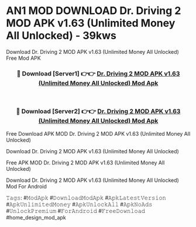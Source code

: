 # AN1 MOD DOWNLOAD Dr. Driving 2 MOD APK v1.63 (Unlimited Money All Unlocked) - 39kws
Download Dr. Driving 2 MOD APK v1.63 (Unlimited Money All Unlocked) Free Mod APK

<div align="center">
<h3>🔴 Download [Server1] 👉👉 <a href="https://apk-comot.site?title=Dr._Driving_2_MOD_APK_v1.63_(Unlimited_Money_All_Unlocked)">Dr. Driving 2 MOD APK v1.63 (Unlimited Money All Unlocked) Mod Apk</a></h3><br>

<h3>🔴 Download [Server2] 👉👉 <a href="https://apk-comot.site?title=Dr._Driving_2_MOD_APK_v1.63_(Unlimited_Money_All_Unlocked)">Dr. Driving 2 MOD APK v1.63 (Unlimited Money All Unlocked) Mod Apk</a></h3>
</div>


Free Download APK MOD Dr. Driving 2 MOD APK v1.63 (Unlimited Money All Unlocked)

Download Dr. Driving 2 MOD APK v1.63 (Unlimited Money All Unlocked) 

Free APK MOD Dr. Driving 2 MOD APK v1.63 (Unlimited Money All Unlocked) 

Download Dr. Driving 2 MOD APK v1.63 (Unlimited Money All Unlocked) Mod For Android

𝚃𝚊𝚐𝚜: #𝙼𝚘𝚍𝙰𝚙𝚔 #𝙳𝚘𝚠𝚗𝚕𝚘𝚊𝚍𝙼𝚘𝚍𝙰𝚙𝚔 #𝙰𝚙𝚔𝙻𝚊𝚝𝚎𝚜𝚝𝚅𝚎𝚛𝚜𝚒𝚘𝚗 #𝙰𝚙𝚔𝚄𝚗𝚕𝚒𝚖𝚒𝚝𝚎𝚍𝙼𝚘𝚗𝚎𝚢 #𝙰𝚙𝚔𝚄𝚗𝚕𝚘𝚌𝚔𝙰𝚕𝚕 #𝙰𝚙𝚔𝙽𝚘𝙰𝚍𝚜 #𝚄𝚗𝚕𝚘𝚌𝚔𝙿𝚛𝚎𝚖𝚒𝚞𝚖 #𝙵𝚘𝚛𝙰𝚗𝚍𝚛𝚘𝚒𝚍 #𝙵𝚛𝚎𝚎𝙳𝚘𝚠𝚗𝚕𝚘𝚊𝚍 #home_design_mod_apk